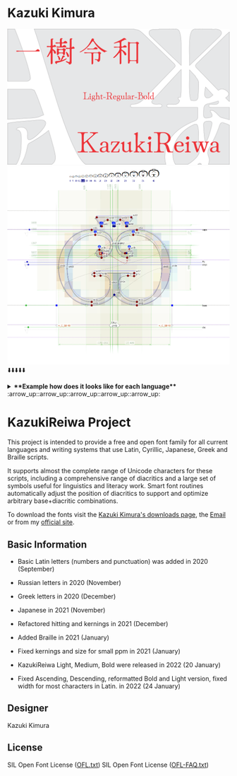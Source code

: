 Kazuki Kimura 
============

![KazukiReiwa_Image1](Documentation/Logo.png)
![KazukiReiwa_Image2](Documentation/LetterExample.png)
:arrow_down::arrow_down::arrow_down::arrow_down::arrow_down:
<details>
<summary><strong>**Example how does it looks like for each language**</strong></summary>
  <div><img src="https://github.com/KazukiKimuraJP/KazukiReiwa/blob/main/Documentation/Latin.png" /></div>
  <div><img src="https://github.com/KazukiKimuraJP/KazukiReiwa/blob/main/Documentation/Cyrillic.png" /></div>
  <div><img src="https://github.com/KazukiKimuraJP/KazukiReiwa/blob/main/Documentation/Greek.png" /></div>
  <div><img src="https://github.com/KazukiKimuraJP/KazukiReiwa/blob/main/Documentation/Japanese.png" /></div>
  <div><img src="https://github.com/KazukiKimuraJP/KazukiReiwa/blob/main/Documentation/Braille.png" /></div>
</details>
:arrow_up::arrow_up::arrow_up::arrow_up::arrow_up:

# KazukiReiwa Project
This project is intended to provide a free and open font family for all current languages and writing systems that use Latin, Cyrillic, Japanese, Greek and Braille scripts. 

It supports almost the complete range of Unicode characters for these scripts, including a comprehensive range of diacritics and a large set of symbols useful for linguistics and literacy work. Smart font routines automatically adjust the position of diacritics to support and optimize arbitrary base+diacritic combinations. 

To download the fonts visit the [Kazuki Kimura's downloads page](https://github.com/KazukiKimuraJP/KazukiReiwa), the [Email](admin@kazukikimura.com) or from my [official site](https://www.kazukikimura.com).

## Basic Information
- Basic Latin letters (numbers and punctuation) was added in 2020 (September) 
- Russian letters in 2020 (November) 
- Greek letters in 2020 (December) 
- Japanese in 2021 (November) 
- Refactored hitting and kernings in 2021 (December) 
- Added Braille in 2021 (January) 
- Fixed kernings and size for small ppm in 2021 (January)
- KazukiReiwa Light, Medium, Bold were released in 2022 (20 January)

- Fixed Ascending, Descending, reformatted Bold and Light version, fixed width for most characters in Latin. in 2022 (24 January)

## Designer
Kazuki Kimura

## License
SIL Open Font License ([OFL.txt](OFL.txt))
SIL Open Font License ([OFL-FAQ.txt](OFL-FAQ.txt))

